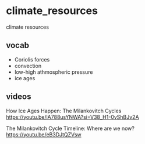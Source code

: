 # climate_resources
climate resources


## vocab
- Coriolis forces
- convection
- low-high athmospheric pressure
- ice ages

## videos


How Ice Ages Happen: The Milankovitch Cycles  
https://youtu.be/iA788usYNWA?si=V38_H1-0vShBJv2A

The Milankovitch Cycle Timeline: Where are we now?  
https://youtu.be/eB3DJtQZVsw
